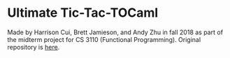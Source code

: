 # Ultimate Tic-Tac-TOCaml

Made by Harrison Cui, Brett Jamieson, and Andy Zhu in fall 2018 as part of the midterm project for CS 3110 (Functional Programming). Original repository is [here](https://github.coecis.cornell.edu/az389/cs3110-midterm-project).
